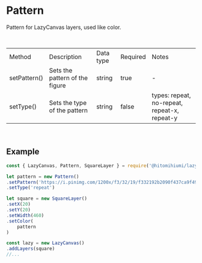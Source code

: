 # Pattern

Pattern for LazyCanvas layers, used like color.

<br>

<table>
    <tr>
        <td>Method</td>
        <td>Description</td>
        <td>Data type</td>
        <td>Required</td>
        <td>Notes</td>
    </tr>
    <tr>
        <td>setPattern()</td>
        <td>Sets the pattern of the figure</td>
        <td>string</td>
        <td>true</td>
        <td>-</td>
    </tr>
    <tr>
        <td>setType()</td>
        <td>Sets the type of the pattern</td>
        <td>string</td>
        <td>false</td>
        <td>types: repeat, no-repeat, repeat-x, repeat-y</td>
    </tr>
</table>

<br>

## Example

```js
const { LazyCanvas, Pattern, SquareLayer } = require('@hitomihiumi/lazy-canvas')

let pattern = new Pattern()
.setPattern('https://i.pinimg.com/1200x/f3/32/19/f332192b2090f437ca9f49c1002287b6.jpg')
.setType('repeat')

let square = new SquareLayer()
.setX(20)
.setY(20)
.setWidth(460)
.setColor(
    pattern
)

const lazy = new LazyCanvas()
.addLayers(square)
//...
```